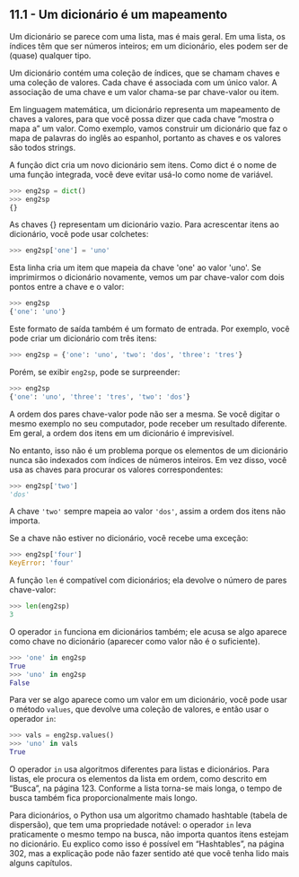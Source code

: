 ## 11.1 - Um dicionário é um mapeamento

Um dicionário se parece com uma lista, mas é mais geral. Em uma lista, os índices têm que ser números inteiros; em um dicionário, eles podem ser de (quase) qualquer tipo.

Um dicionário contém uma coleção de índices, que se chamam chaves e uma coleção de valores. Cada chave é associada com um único valor. A associação de uma chave e um valor chama-se par chave-valor ou item.

Em linguagem matemática, um dicionário representa um mapeamento de chaves a valores, para que você possa dizer que cada chave “mostra o mapa a” um valor. Como exemplo, vamos construir um dicionário que faz o mapa de palavras do inglês ao espanhol, portanto as chaves e os valores são todos strings.

A função dict cria um novo dicionário sem itens. Como dict é o nome de uma função integrada, você deve evitar usá-lo como nome de variável.


```python
>>> eng2sp = dict()
>>> eng2sp
{}
```

As chaves {} representam um dicionário vazio. Para acrescentar itens ao dicionário, você pode usar colchetes:

```python
>>> eng2sp['one'] = 'uno'
```

Esta linha cria um item que mapeia da chave 'one' ao valor 'uno'. Se imprimirmos o dicionário novamente, vemos um par chave-valor com dois pontos entre a chave e o valor:

```python
>>> eng2sp
{'one': 'uno'}
```

Este formato de saída também é um formato de entrada. Por exemplo, você pode criar um dicionário com três itens:

```python
>>> eng2sp = {'one': 'uno', 'two': 'dos', 'three': 'tres'}
```

Porém, se exibir `eng2sp`, pode se surpreender:

```python
>>> eng2sp
{'one': 'uno', 'three': 'tres', 'two': 'dos'}
```

A ordem dos pares chave-valor pode não ser a mesma. Se você digitar o mesmo exemplo no seu computador, pode receber um resultado diferente. Em geral, a ordem dos itens em um dicionário é imprevisível.

No entanto, isso não é um problema porque os elementos de um dicionário nunca são indexados com índices de números inteiros. Em vez disso, você usa as chaves para procurar os valores correspondentes:

```python
>>> eng2sp['two']
'dos'
```

A chave `'two'` sempre mapeia ao valor `'dos'`, assim a ordem dos itens não importa.

Se a chave não estiver no dicionário, você recebe uma exceção:

```python
>>> eng2sp['four']
KeyError: 'four'
```

A função `len` é compatível com dicionários; ela devolve o número de pares chave-valor:

```python
>>> len(eng2sp)
3
```

O operador `in` funciona em dicionários também; ele acusa se algo aparece como chave no dicionário (aparecer como valor não é o suficiente).

```python
>>> 'one' in eng2sp
True
>>> 'uno' in eng2sp
False
```

Para ver se algo aparece como um valor em um dicionário, você pode usar o método `values`, que devolve uma coleção de valores, e então usar o operador `in`:

```python
>>> vals = eng2sp.values()
>>> 'uno' in vals
True
```

O operador `in` usa algoritmos diferentes para listas e dicionários. Para listas, ele procura os elementos da lista em ordem, como descrito em “Busca”, na página 123. Conforme a lista torna-se mais longa, o tempo de busca também fica proporcionalmente mais longo.

Para dicionários, o Python usa um algoritmo chamado hashtable (tabela de dispersão), que tem uma propriedade notável: o operador `in` leva praticamente o mesmo tempo na busca, não importa quantos itens estejam no dicionário. Eu explico como isso é possível em “Hashtables”, na página 302, mas a explicação pode não fazer sentido até que você tenha lido mais alguns capítulos.
